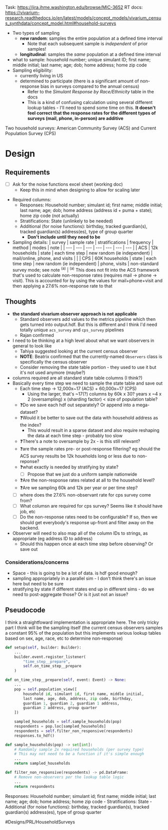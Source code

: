 Task: https://jira.ihme.washington.edu/browse/MIC-3652
RT docs: https://vivarium-research.readthedocs.io/en/latest/models/concept_models/vivarium_census_synthdata/concept_model.html#household-surveys

- Two types of sampling
	- **new random**: samples the entire population at a defined time interval
		- Note that each subsequent sample is *independent* of prior samples!
	- **longitudinal**: samples the *same* population at a defined time interval
- what to sample: household number; unique simulant ID; first name; middle initial; last name; age; dob; home address; home zip code
- Sampling eligibility: 
	- currently living in US
	- determined to participate (there is a significant amount of non-response bias in surveys compared to the annual census)
		- Refer to the *Simulant Response by Race/Ethnicity* table in the docs
		- This is a kind of confusing calculation using several different lookup tables - I'll need to spend some time on this. **It doesn't feel correct that the response rates for the different types of surveys (mail, phone, in-person) are additive**

Two household surveys: American Community Survey (ACS) and Current Population Survey (CPS)

# Design
## Requirements
- [ ] Ask for the noise functions excel sheet (working doc)
	- Keep this in mind when designing to allow for scaling later
- Required columns:
	- Responses: Household number; simulant id; first name; middle initial; last name; age; dob; home address (address id + puma + state); home zip code (not actually)
	- Stratifications: State (unlinkely to be needed)
	- Additional (for noise functions): birthday, tracked guardian(s), tracked guardian(s) address(es), type of group quarter 
		- **Don't include until they need to be**
- Sampling details:
| survey | sample rate | stratifications | frequency | method | modes | note |
| --- | --- | --- | --- | --- | --- | --- |
| ACS | 12k households | state | each time step | new random (ie independent) | mail/online, phone, and visits |  |
| CPS | 60K households | state | each time step | new random (ie independent) | phone, visits  | non-standard survey mode; see note <sup>(a)</sup> |
<sup>(a)</sup> This does not fit into the ACS framework that's used to calculate non-response rates (requires mail -> phone -> visit). This is accounted for by using the values for mail+phone+visit and then applying a 27.6% non-response rate to that

## Thoughts
- **the standard vivarium observer approach is not applicable**
	- Standard observers add values to the metrics pipeline which then gets turned into output.hdf. But this is different and I think I'd need totally unique `acs_survey` and `cps_survey` pipelines
	- Rajan confirmed
- I need to be thinking at a high level about what we want observers in general to look like
	- Tahiya suggested looking at the current census observer
	- **NOTE**: Beatrix confirmed that the currently-named `Observers` class is specifically the census observer
	- Consider removing the state table portion - they used to use it but it's not used anymore (maybe?)
- columns required are all standard state table columns (I think?)
- Basically every time step we need to sample the state table and save out
	- Each time step -> 12,000x~17 (ACS) + 60,000x~17 (CPS)
		- Using the larger, that's ~17(?) columns by 60k x 30? years x ~4 x 2 (oversampling) x (sharding factor) < size of population table?
	- ❓Do we save each hdf out separately? Or append into a mega-dataset?
	- ❓Would it be better to save out the data with household address as the index?
		- This would result in a sparse dataset and also require reshaping the data at each time step - probably too slow
	- ❓There's a note to oversample by 2x - is this still relevant?
	- ❓are the sample rates pre- or post-response filtering? eg should the ACS survey results be 12k houeholds long or less due to non-reponse?
	- ❓what exactly is needed by stratifying by state?
		- [ ] Propose that we just do a uniform sample nationwide
	- ❓Are the non-response rates related at all to the household level?
	- ❓Are we sampling 60k and 12k per year or per time step?
	- [ ] where does the 27.6% non-observant rate for cps survey come from?
	- [ ] What columsn are required for cps survey? Seems like it should have job, etc
	- [ ] Do the non-response rates need to be configurable? If so, then we should get everybody's response up-front and filter away on the backend.
- Observer will need to also map all of the column IDs to strings, as appropriate (eg address ID to address)
	- Should this happen once at each time step before observing? Or save out

### Considerations/concerns
- Space - this is going to be a lot of data. is hdf good enough?
- sampling appropriately in a parallel sim - I don't think there's an issue here but need to be sure
- stratifying by state if different states end up in different sims - do we need to post-aggregate those? Or is it just not an issue?

## Pseudocode
I think a straightfoward implementation is appropriate here. The only tricky part I think will be the sampling itself (the current census observers samples a constant 95% of the population but this implements various lookup tables based on sex, age, race, etc to determine non-response)
``` python
def setup(self, builder: Builder):
	...
	builder.event.register_listener(
		"time_step__prepare",
		self.on_time_step__prepare
	)

def on_time_step__prepare(self, event: Event) -> None:
	...
	pop = self.population_view([
		household id, simulant id, first name, middle initial,
		last name, age, dob, address, zip code, birthday,
		guardian 1, guardian 2, guardian 1 address, 
		guardian 2 address, group quarter
	])

	sampled_households = self.sample_households(pop)
	respondents = pop.loc[sampled_households]
	respondents = self.filter_non_responsive(respondents)
	responses.to_hdf()

def sample_households(pop) -> set[int]:
	# Ramdomly sample 2x required households (per survey type)
	# This may not need to be a function if it's simple enough
	...
	return sampled_households

def filter_non_responsive(respondents) -> pd.DataFrame:
	# Remove non-observers per the lookup table logic
	...
	return respondents
```

 Responses: Household number; simulant id; first name; middle initial; last name; age; dob; home address; home zip code
	- Stratifications: State
	- Additional (for noise functions): birthday, tracked guardian(s), tracked guardian(s) address(es), type of group quarter 

#Designs/PRL/HouseholdSurveys
